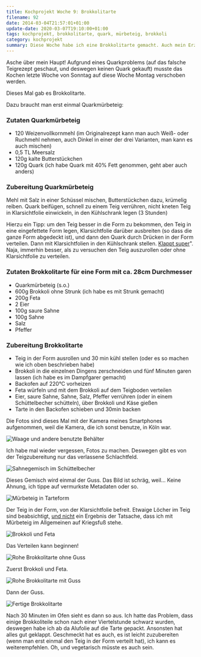 ```yaml
---
title: Kochprojekt Woche 9: Brokkolitarte
filename: 92
date: 2014-03-04T21:57:01+01:00
update-date: 2020-03-07T19:10:00+01:00
tags: kochprojekt, brokkolitarte, quark, mürbeteig, brokkoli
category: kochprojekt
summary: Diese Woche habe ich eine Brokkolitarte gemacht. Auch mein Erzfeind, der Mürbeteig war dabei.
---
```


Asche über mein Haupt! Aufgrund eines Quarkproblems (auf das falsche Teigrezept geschaut, und deswegen keinen Quark gekauft) musste das Kochen letzte Woche von Sonntag auf diese Woche Montag verschoben werden.

Dieses Mal gab es Brokkolitarte.

Dazu braucht man erst einmal Quarkmürbeteig:

### Zutaten Quarkmürbeteig

- 120 Weizenvollkornmehl (im Originalrezept kann man auch Weiß- oder Ruchmehl nehmen, auch Dinkel in einer der drei Varianten, man kann es auch mischen)
- 0,5 TL Meersalz
- 120g kalte Butterstückchen
- 120g Quark (ich habe Quark mit 40% Fett genommen, geht aber auch anders)

### Zubereitung Quarkmürbeteig

Mehl mit Salz in einer Schüssel mischen, Butterstückchen dazu, krümelig reiben.
Quark beifügen, schnell zu einem Teig verrühren, nicht kneten
Teig in Klarsichtfolie einwickeln, in den Kühlschrank legen (3 Stunden)

Hierzu ein Tipp: um den Teig besser in die Form zu bekommen, den Teig in eine eingefettete Form legen, Klarsichtfolie darüber ausbreiten (so dass die ganze Form abgedeckt ist), und dann den Quark durch Drücken in der Form verteilen. Dann mit Klarsichtfolien in den Kühlschrank stellen. [Klappt super](http://tvtropes.org/pmwiki/pmwiki.php/Main/SarcasmMode)". Naja, immerhin besser, als zu versuchen den Teig auszurollen oder ohne Klarsichtfolie zu verteilen.

### Zutaten Brokkolitarte für eine Form mit ca. 28cm Durchmesser

- Quarkmürbeteig (s.o.)
- 600g Brokkoli ohne Strunk (ich habe es mit Strunk gemacht)
- 200g Feta
- 2 Eier
- 100g saure Sahne
- 100g Sahne
- Salz
- Pfeffer

### Zubereitung Brokkolitarte

- Teig in der Form ausrollen und 30 min kühl stellen (oder es so machen wie ich oben beschrieben habe)
- Brokkoli in die einzelnen Dingens zerschneiden und fünf Minuten garen lassen (ich habe es im Dampfgarer gemacht)
- Backofen auf 220°C vorheizen
- Feta würfeln und mit dem Brokkoli auf dem Teigboden verteilen
- Eier, saure Sahne, Sahne, Salz, Pfeffer verrühren (oder in einem Schüttelbecher schütteln), über Brokkoli und Käse gießen
- Tarte in den Backofen schieben und 30min backen

Die Fotos sind dieses Mal mit der Kamera meines Smartphones aufgenommen, weil die Kamera, die ich sonst benutze, in Köln war.

![Waage und andere benutzte Behälter](/file/file/kochprojekt_9_01.jpg)

Ich habe mal wieder vergessen, Fotos zu machen. Deswegen gibt es von der Teigzubereitung nur das verlassene Schlachtfeld.

![Sahnegemisch im Schüttelbecher](/file/kochprojekt_9_02.jpg)

Dieses Gemisch wird einmal der Guss. Das Bild ist schräg, weil… Keine Ahnung, ich tippe auf vermurkste Metadaten oder so.

![Mürbeteig in Tarteform](/file/kochprojekt_9_03.jpg)

Der Teig in der Form, von der Klarsichtfolie befreit. Etwaige Löcher im Teig sind beabsichtigt, [und nicht](http://tvtropes.org/pmwiki/pmwiki.php/Main/SuspiciouslySpecificDenial) ein Ergebnis der Tatsache, dass ich mit Mürbeteig im Allgemeinen auf Kriegsfuß stehe.

![Brokkoli und Feta](/file/kochprojekt_9_04.jpg)

Das Verteilen kann beginnen!

![Rohe Brokkolitarte ohne Guss](/file/kochprojekt_9_05.jpg)

Zuerst Brokkoli und Feta.

![Rohe Brokkolitarte mit Guss](/file/kochprojekt_9_06.jpg)

Dann der Guss.

![Fertige Brokkolitarte](/file/kochprojekt_9_07.jpg)

Nach 30 Minuten im Ofen sieht es dann so aus. Ich hatte das Problem, dass einige Brokkoliteile schon nach einer Viertelstunde schwarz wurden, deswegen habe ich ab da Alufolie auf die Tarte gepackt. Ansonsten hat alles gut geklappt. Geschmeckt hat es auch, es ist leicht zuzubereiten (wenn man erst einmal den Teig in der Form verteilt hat), ich kann es weiterempfehlen. Oh, und vegetarisch müsste es auch sein.
